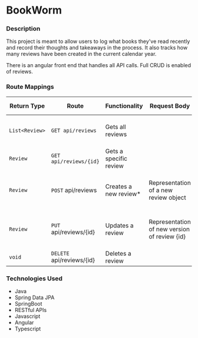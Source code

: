 # BookWorm

### Description

This project is meant to allow users to log what books they've read recently and record their thoughts and takeaways in the process. It also tracks how many reviews have been created in the current calendar year. 

There is an angular front end that handles all API calls. Full CRUD is enabled of reviews.

### Route Mappings

| Return Type     | Route                 | Functionality            | Request Body | Response Body |
|-----------------|-----------------------|--------------------------| ------------ | ------------- |
| `List<Review>`    | `GET api/reviews` | Gets all reviews| | Collection of representations of Review objects |
| `Review` | `GET api/reviews/{id}` | Gets a specific review | | Representation of review {id} |
| `Review` | `POST` api/reviews | Creates a new review* | Representation of a new review object | Representation of the created review object or an error message |
| `Review` | `PUT` api/reviews/{id} | Updates a review | Representation of new version of review {id} | Representation of the changed review object or an error message |
| `void` | `DELETE` api/reviews/{id} | Deletes a review | | |


### Technologies Used
- Java
- Spring Data JPA
- SpringBoot
- RESTful APIs
- Javascript
- Angular
- Typescript
